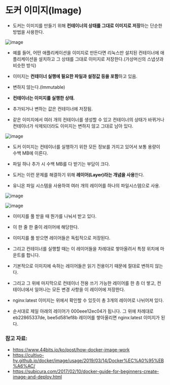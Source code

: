 

#  도커 이미지(Image)


- 도커는 이미지를 만들기 위해 **컨테이너의 상태를 그대로 이미지로 저장**하는 단순한 방법을 사용한다.

![image](https://user-images.githubusercontent.com/15938354/120000421-bfce2c80-c00d-11eb-96b8-c3e7613086fd.png)


- 예를 들어, 어떤 애플리케이션을 이미지로 만든다면 리눅스만 설치된 컨테이너에 애플리케이션을 설치하고
그 상태를 그대로 이미지로 저장한다.(가상머신의 스냅샷과 비슷한 방식)

- 이미지는 **컨테이너 실행에 필요한 파일과 설정값 등을 포함**하고 있음. 

- 변하지 않는다.(Immutable)

- **컨테이너는 이미지를 실행한 상태.**

- 추가되거나 변하는 값은 컨테이너에 저장됨.

- 같은 이미지에서 여러 개의 컨테이너를 생성할 수 있고 컨테이너의 상태가 바뀌거나 컨테이너가 삭제되더라도 
이미지는 변하지 않고 그대로 남아 있다.

![image](https://user-images.githubusercontent.com/15938354/119999074-51d53580-c00c-11eb-8e9c-1886bfbe3c37.png)


- 도커 이미지는 컨테이너를 실행하기 위한 모든 정보를 가지고 있어서 보통 용량이 수백 MB에 이른다.

- 파일 하나 추가 시 수백 MB를 다 받기는 부담이 크다.

- 도커는 이런 문제를 해결하기 위해 **레이어(Layer)라는 개념을 사용**한다.

- 유니온 파일 시스템을 사용하여 여러 개의 레이어를 하나의 파일시스템으로 사용.

![image](https://user-images.githubusercontent.com/15938354/120002900-3409cf80-c010-11eb-99e1-9cace8eecf89.png)

![image](https://user-images.githubusercontent.com/15938354/120002933-3c620a80-c010-11eb-8cd0-ed42530b7462.png)

- 이미지를 풀 받을 때 뭔가를 나눠서 받고 있다. 
- 이 한 줄 한 줄이 레이어에 해당한다. 
- 이미지를 풀 받으면 레이어들은 독립적으로 저장된다. 
- 그리고 컨테이너를 실행할 때는 이 레이어들을 차례대로 쌓아올려서 특정 위치에 마운트를 합니다. 
- 기본적으로 이미지에 속하는 레이어들은 읽기 전용이기 때문에 절대로 변하지 않는다.
- 그리고 그 위에 마지막으로 컨테이너 전용 쓰기 가능한 레이어를 한 층 더 쌓고, 컨테이너에서 일어나는 모든 변경 사항을 이 레이어에 저장한다.

- nginx:latest 이미지는 위에서 확인할 수 있듯이 총 3개의 레이어로 나뉘어져 있다. 
- 순서대로 제일 아래의 레이어가 000eee12ec04가 됩니다. 그 위에 차례대로 eb22865337de, bee5d581ef8b 레이어를 쌓아올리면 nginx:latest 이미지가 된다.


### 참고 자료:
- https://www.44bits.io/ko/post/how-docker-image-work
- https://cultivo-hy.github.io/docker/image/usage/2019/03/14/Docker%EC%A0%95%EB%A6%AC/
- https://subicura.com/2017/02/10/docker-guide-for-beginners-create-image-and-deploy.html
